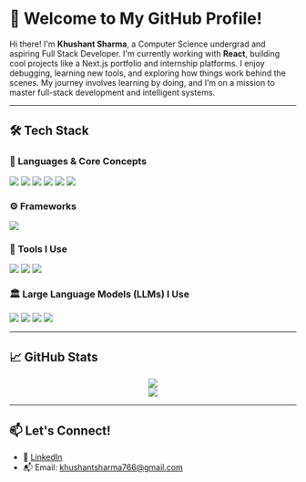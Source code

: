 # 🚀 Welcome to My GitHub Profile!

Hi there! I'm **Khushant Sharma**, a Computer Science undergrad and aspiring Full Stack Developer. I'm currently working with **React**, building cool projects like a Next.js portfolio and internship platforms. I enjoy debugging, learning new tools, and exploring how things work behind the scenes. My journey involves learning by doing, and I’m on a mission to master full-stack development and intelligent systems.

---

## 🛠️ Tech Stack

### 🔷 Languages & Core Concepts
<p align="left">
  <img src="https://img.shields.io/badge/Python-3776AB?style=for-the-badge&logo=python&logoColor=white" />
  <img src="https://img.shields.io/badge/Java-007396?style=for-the-badge&logo=java&logoColor=white" />
  <img src="https://img.shields.io/badge/HTML5-E34F26?style=for-the-badge&logo=html5&logoColor=white" />
  <img src="https://img.shields.io/badge/CSS3-1572B6?style=for-the-badge&logo=css3&logoColor=white" />
  <img src="https://img.shields.io/badge/JavaScript-F7DF1E?style=for-the-badge&logo=javascript&logoColor=black" />
  <img src="https://img.shields.io/badge/SQL-4479A1?style=for-the-badge&logo=mysql&logoColor=white" />
</p>

### ⚙️ Frameworks
<p align="left">
  <img src="https://img.shields.io/badge/React-61DAFB?style=for-the-badge&logo=react&logoColor=black" />
</p>

### 🧰 Tools I Use
<p align="left">
  <img src="https://img.shields.io/badge/Figma-F24E1E?style=for-the-badge&logo=figma&logoColor=white" />
  <img src="https://img.shields.io/badge/GitHub-181717?style=for-the-badge&logo=github&logoColor=white" />
  <img src="https://img.shields.io/badge/Android%20Studio-3DDC84?style=for-the-badge&logo=android-studio&logoColor=white" />
</p>

### 🏛 Large Language Models (LLMs) I Use
<p align="left">
  <img src="https://img.shields.io/badge/GPT-005571?style=for-the-badge&logo=openai&logoColor=white" />
  <img src="https://img.shields.io/badge/DeepSeek-A020F0?style=for-the-badge&logo=data&logoColor=white" />
  <img src="https://img.shields.io/badge/Blackbox-A9A9A9?style=for-the-badge&logo=codeforces&logoColor=white" />
  <img src="https://img.shields.io/badge/Claude-FFC107?style=for-the-badge&logo=anthropic&logoColor=black" />
</p>

---

## 📈 GitHub Stats
<p align="center">
  <img src="https://github-readme-stats.vercel.app/api?username=Khushant15&show_icons=true&theme=tokyonight" />
  <br/>
  <img src="https://github-readme-stats.vercel.app/api/top-langs/?username=Khushant15&layout=compact&theme=tokyonight" />
</p>

---

## 📫 Let's Connect!
- 🔗 [LinkedIn](https://www.linkedin.com/in/khushant-sharma/)
- 📬 Email: khushantsharma766@gmail.com  

